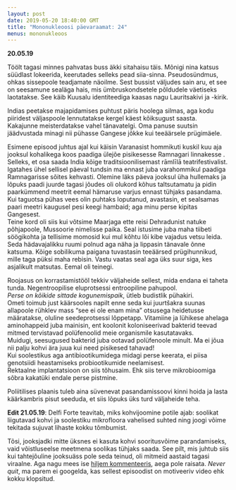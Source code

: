 ```yaml
---
layout: post
date: 2019-05-20 18:40:00 GMT
title: "Mononukleoosi päevaraamat: 24"
menus: mononukleoos
---
```

**20.05.19**

Töölt tagasi minnes pahvatas buss äkki sitahaisu täis. Mõnigi nina katsus süüdlast lokeerida, keerutades selleks pead siia-sinna. Pseudosündmus, ohkas sissepoole teadjamate näoilme. Sest bussist väljudes sain aru, et see on seesamune sealäga hais, mis ümbruskondsetele põldudele väetiseks laotatakse. See käib Kuusalu identiteediga kaasas nagu Lauritsakivi ja -kirik.  

Indias peetakse majapidamises puhtust päris hoolega silmas, aga kodu piiridest väljaspoole lennutatakse kergel käest kõiksugust saasta.  
Kakajunne meisterdatakse vahel tänavatelgi. Oma panuse suutsin jäädvustada minagi nii pühasse Gangese jõkke kui teeäärsele prügimäele.  

Esimene episood juhtus ajal kui käisin Varanasist hommikuti kuskil kuu aja jooksul kohalikega koos paadiga ülejõe pisikesesse Ramnagari linnakesse . Selleks, et osa saada India kõige traditsioonilisemast rāmlīlā teatrifestivalist. Igatahes ühel sellisel päeval tundsin ma ennast juba varahommikul paadiga Ramnagarisse sõites kehvasti. Olemine läks päeva jooksul üha hullemaks ja lõpuks paadi juurde tagasi jõudes oli olukord kõhus taltsutamatu ja pidin paarkümmend meetrit eemal hämaruse varjus ennast tühjaks pasandama. Kui taguotsa pühas vees olin puhtaks loputanud, avastasin, et sealsamas paari meetri kaugusel pesi keegi hambaid; aga minu perse kipitas Gangesest.  
Teine kord oli siis kui võtsime Maarjaga ette reisi Dehradunist natuke põhjapoole, Mussoorie nimelisse paika. Seal istusime juba maha tiibeti söögikohta ja tellisime momosid kui mul kõhtu lõi kibe vajadus vetsu leida. Seda hädavajalikku ruumi polnud aga näha ja lippasin tänavale õnne katsuma. Kõige sobilikuma paigana tuvastasin teeäärsed prügihunnikud, mille taga püksi maha rebisin. Vastu vaatas seal aga üks suur siga, kes asjalikult matsutas. Eemal oli teinegi.   

Roojasus on korrastamistööl tekkiv väljaheide sellest, mida endana ei taheta tunda. Negentroopilise eluprotsessi entroopiline pahupool.  
*Perse on kõikide sittade kogunemispaik*, ütleb budistlik pühakiri.  
Ometi toimub just käärsooles napilt enne seda kui juurtšakra suunas allapoole rühklev mass “see ei ole enam mina” otsusega heidetusse määratakse, oluline seedeprotsessi lõppetapp. Vitamiine ja lühikese ahelaga aminohappeid juba mainisin, ent koolonit koloniseerivad bakterid teevad mitmed tervistavad polüfenoolid meie organismile kasutatavaks.   
Muidugi, seesugused bakterid juba ootavad polüfenoole minult. Ma ei jõua nii palju kohvi ära juua kui need pisikesed tahavad!   
Kui soolestikus aga antibiootikumidega midagi perse keerata, ei piisa genotsiidi heastamiseks probiootikumide neelamisest.  
Rektaalne implantatsioon on siis tõhusaim. Ehk siis terve mikrobioomiga sõbra kakatüki endale perse pistmine.   

Poliitilises plaanis tuleb aina süvenevat pasandamissoovi kinni hoida ja lasta käärkambris pisut seeduda, et siis lõpuks üks turd väljaheide teha.  

**Edit 21.05.19**: Delfi Forte teavitab, miks kohvijoomine potile ajab: soolikat liigutavad kohvi ja soolestiku mikrofloora vahelised suhted ning joogi võime tekitada sujuvat lihaste kokku tõmbumist.  

Tõsi, jooksjadki mitte üksnes ei kasuta kohvi sooritusvõime parandamiseks, vaid võistluseelse meetmena soolikas tühjaks saada. See pilt, mis juhtub siis kui tahtejõuline jooksuäss pole seda teinud, oli mitmeid aastaid tagasi viraalne. Aga nagu mees ise [hiljem kommenteeris](https://gawker.com/what-happened-to-the-runner-who-shit-himself-during-a-h-1681442684), aega pole raisata. *Never quit*, ma parem ei googelda, kas sellest episoodist on motiveeriv video ehk kokku klopsitud.
